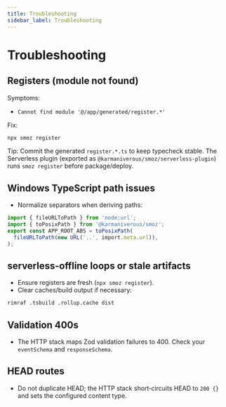 ```yaml
---
title: Troubleshooting
sidebar_label: Troubleshooting
---
```


# Troubleshooting

## Registers (module not found)

Symptoms:

- `Cannot find module '@/app/generated/register.*'`

Fix:

```bash
npx smoz register
```

Tip: Commit the generated `register.*.ts` to keep typecheck stable. The Serverless plugin (exported as `@karmaniverous/smoz/serverless-plugin`) runs `smoz register` before package/deploy.

## Windows TypeScript path issues

- Normalize separators when deriving paths:

```ts
import { fileURLToPath } from 'node:url';
import { toPosixPath } from '@karmaniverous/smoz';
export const APP_ROOT_ABS = toPosixPath(
  fileURLToPath(new URL('..', import.meta.url)),
);
```

## serverless‑offline loops or stale artifacts

- Ensure registers are fresh (`npx smoz register`).
- Clear caches/build output if necessary:

```bash
rimraf .tsbuild .rollup.cache dist
```

## Validation 400s

- The HTTP stack maps Zod validation failures to 400. Check your `eventSchema` and `responseSchema`.

## HEAD routes

- Do not duplicate HEAD; the HTTP stack short‑circuits HEAD to `200 {}` and sets the configured content type.
